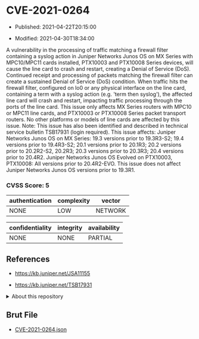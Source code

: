 # CVE-2021-0264

- Published: 2021-04-22T20:15:00

- Modified: 2021-04-30T18:34:00

A vulnerability in the processing of traffic matching a firewall filter containing a syslog action in Juniper Networks Junos OS on MX Series with MPC10/MPC11 cards installed, PTX10003 and PTX10008 Series devices, will cause the line card to crash and restart, creating a Denial of Service (DoS). Continued receipt and processing of packets matching the firewall filter can create a sustained Denial of Service (DoS) condition. When traffic hits the firewall filter, configured on lo0 or any physical interface on the line card, containing a term with a syslog action (e.g. 'term <name> then syslog'), the affected line card will crash and restart, impacting traffic processing through the ports of the line card. This issue only affects MX Series routers with MPC10 or MPC11 line cards, and PTX10003 or PTX10008 Series packet transport routers. No other platforms or models of line cards are affected by this issue. Note: This issue has also been identified and described in technical service bulletin TSB17931 (login required). This issue affects: Juniper Networks Junos OS on MX Series: 19.3 versions prior to 19.3R3-S2; 19.4 versions prior to 19.4R3-S2; 20.1 versions prior to 20.1R3; 20.2 versions prior to 20.2R2-S2, 20.2R3; 20.3 versions prior to 20.3R3; 20.4 versions prior to 20.4R2. Juniper Networks Junos OS Evolved on PTX10003, PTX10008: All versions prior to 20.4R2-EVO. This issue does not affect Juniper Networks Junos OS versions prior to 19.3R1.

### CVSS Score: **5**

| authentication | complexity | vector |
| --- | --- | --- |
| NONE | LOW | NETWORK |

| confidentiality | integrity | availability |
| --- | --- | --- |
| NONE | NONE | PARTIAL |

## References

* https://kb.juniper.net/JSA11155

* https://kb.juniper.net/TSB17931

<details>
<summary>About this repository</summary> 

  This repository is part of the project [Live Hack CVE](https://github.com/Live-Hack-CVE). Main website can be found [www.live-hack.org](https://www.live-hack.org) 
  
  Made by [Sn0wAlice](https://github.com/Sn0wAlice) for the people that care about security and need to have a feed of the latest CVEs. Hope you enjoy it, don't forget to star the repo and follow me on [Twitter](https://twitter.com/Sn0wAlice) and [Github](https://github.com/Sn0wAlice). And that is my [personnal website](https://www.alice-snow.me/)

  - [Home Page](https://github.com/Live-Hack-CVE)
  - [Framework](https://github.com/Live-Hack-CVE/cve-framework)
  - [CVE database](https://github.com/Live-Hack-CVE/full_database)
  - [Changelog](https://github.com/Live-Hack-CVE/Changelog)
</details>

## Brut File

* [CVE-2021-0264.json](https://raw.githubusercontent.com/Live-Hack-CVE/full_database/main/cves/2021/CVE-2021-0264.json)


